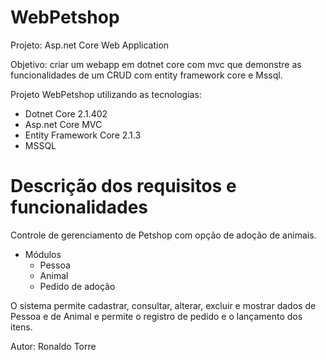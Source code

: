 # WebPetshop
Projeto: Asp.net Core Web Application

Objetivo: criar um webapp em dotnet core com mvc que demonstre as funcionalidades de um CRUD com entity 
framework core e Mssql.

Projeto WebPetshop utilizando as tecnologias:
- Dotnet Core 2.1.402
- Asp.net Core MVC
- Entity Framework Core 2.1.3
- MSSQL

# Descrição dos requisitos e funcionalidades
Controle de gerenciamento de Petshop com opção de adoção de animais.
  - Módulos
    - Pessoa
    - Animal
    - Pedido de adoção

O sistema permite cadastrar, consultar, alterar, excluir e mostrar dados de Pessoa e de Animal e
permite o registro de pedido e o lançamento dos itens.

Autor: Ronaldo Torre
